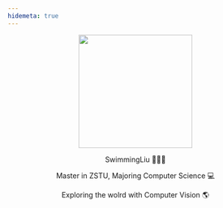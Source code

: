 ```yaml
---
hidemeta: true
---
```

<div align="center">
    <img src="https://i0.imgs.ovh/2023/11/12/nLRSp.png" width=224 height=224/>
</div>
<center>

 SwimmingLiu 👨🏻‍🎓
 
 Master in ZSTU, Majoring Computer Science 💻

 Exploring the wolrd with Computer Vision 🌎

</center>


